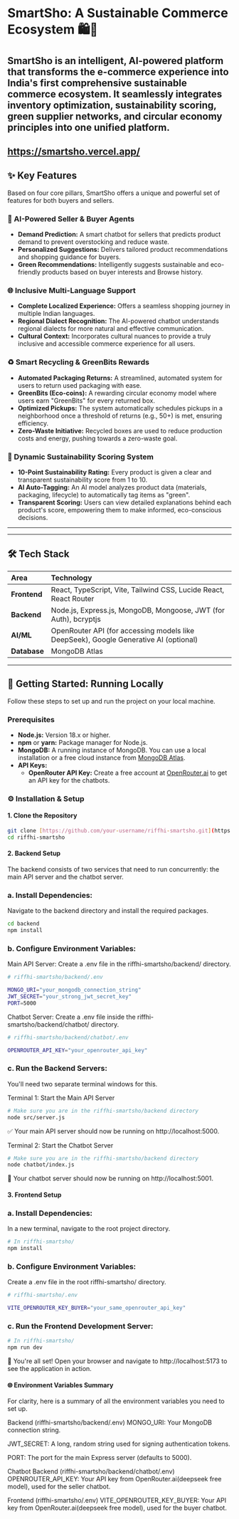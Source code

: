 # SmartSho: A Sustainable Commerce Ecosystem 🛍️🌿

SmartSho is an intelligent, AI-powered platform that transforms the e-commerce experience into India's first comprehensive sustainable commerce ecosystem. It seamlessly integrates inventory optimization, sustainability scoring, green supplier networks, and circular economy principles into one unified platform.
---
https://smartsho.vercel.app/
---

## ✨ Key Features

Based on four core pillars, SmartSho offers a unique and powerful set of features for both buyers and sellers.

### 🤖 AI-Powered Seller & Buyer Agents
* **Demand Prediction:** A smart chatbot for sellers that predicts product demand to prevent overstocking and reduce waste.
* **Personalized Suggestions:** Delivers tailored product recommendations and shopping guidance for buyers.
* **Green Recommendations:** Intelligently suggests sustainable and eco-friendly products based on buyer interests and Browse history.

### 🌐 Inclusive Multi-Language Support
* **Complete Localized Experience:** Offers a seamless shopping journey in multiple Indian languages.
* **Regional Dialect Recognition:** The AI-powered chatbot understands regional dialects for more natural and effective communication.
* **Cultural Context:** Incorporates cultural nuances to provide a truly inclusive and accessible commerce experience for all users.

### ♻️ Smart Recycling & GreenBits Rewards
* **Automated Packaging Returns:** A streamlined, automated system for users to return used packaging with ease.
* **GreenBits (Eco-coins):** A rewarding circular economy model where users earn "GreenBits" for every returned box.
* **Optimized Pickups:** The system automatically schedules pickups in a neighborhood once a threshold of returns (e.g., 50+) is met, ensuring efficiency.
* **Zero-Waste Initiative:** Recycled boxes are used to reduce production costs and energy, pushing towards a zero-waste goal.

### 🌿 Dynamic Sustainability Scoring System
* **10-Point Sustainability Rating:** Every product is given a clear and transparent sustainability score from 1 to 10.
* **AI Auto-Tagging:** An AI model analyzes product data (materials, packaging, lifecycle) to automatically tag items as "green".
* **Transparent Scoring:** Users can view detailed explanations behind each product's score, empowering them to make informed, eco-conscious decisions.

---

---

## 🛠️ Tech Stack

| Area       | Technology                                                                                                  |
| :--------- | :---------------------------------------------------------------------------------------------------------- |
| **Frontend** | React, TypeScript, Vite, Tailwind CSS, Lucide React, React Router                                  |
| **Backend** | Node.js, Express.js, MongoDB, Mongoose, JWT (for Auth), bcryptjs                                            |
| **AI/ML** | OpenRouter API (for accessing models like DeepSeek), Google Generative AI (optional)                        |
| **Database** | MongoDB Atlas                                                                                               |

---

## 🚀 Getting Started: Running Locally

Follow these steps to set up and run the project on your local machine.

### Prerequisites

* **Node.js:** Version 18.x or higher.
* **npm** or **yarn:** Package manager for Node.js.
* **MongoDB:** A running instance of MongoDB. You can use a local installation or a free cloud instance from [MongoDB Atlas](https://www.mongodb.com/cloud/atlas).
* **API Keys:**
    * **OpenRouter API Key:** Create a free account at [OpenRouter.ai](https://openrouter.ai/) to get an API key for the chatbots.

### ⚙️ Installation & Setup

#### 1. Clone the Repository

```bash
git clone [https://github.com/your-username/riffhi-smartsho.git](https://github.com/your-username/riffhi-smartsho.git)
cd riffhi-smartsho
```
#### 2. Backend Setup
The backend consists of two services that need to run concurrently: the main API server and the chatbot server.

### a. Install Dependencies:
Navigate to the backend directory and install the required packages.

```bash
cd backend
npm install
```

### b. Configure Environment Variables:
Main API Server: Create a .env file in the riffhi-smartsho/backend/ directory.
```bash
# riffhi-smartsho/backend/.env

MONGO_URI="your_mongodb_connection_string"
JWT_SECRET="your_strong_jwt_secret_key"
PORT=5000
```

Chatbot Server: Create a .env file inside the riffhi-smartsho/backend/chatbot/ directory.
```bash
# riffhi-smartsho/backend/chatbot/.env

OPENROUTER_API_KEY="your_openrouter_api_key"
```
### c. Run the Backend Servers:
You'll need two separate terminal windows for this.

Terminal 1: Start the Main API Server
```bash
# Make sure you are in the riffhi-smartsho/backend directory
node src/server.js
```

✅ Your main API server should now be running on http://localhost:5000.

Terminal 2: Start the Chatbot Server
```bash
# Make sure you are in the riffhi-smartsho/backend directory
node chatbot/index.js
```

🤖 Your chatbot server should now be running on http://localhost:5001.

#### 3. Frontend Setup
### a. Install Dependencies:
In a new terminal, navigate to the root project directory.
```bash
# In riffhi-smartsho/
npm install
```

### b. Configure Environment Variables:
Create a .env file in the root riffhi-smartsho/ directory.
```bash
# riffhi-smartsho/.env

VITE_OPENROUTER_KEY_BUYER="your_same_openrouter_api_key"
```

### c. Run the Frontend Development Server:
```bash
# In riffhi-smartsho/
npm run dev
```


🎉 You're all set! Open your browser and navigate to http://localhost:5173 to see the application in action.

#### 🌐 Environment Variables Summary
For clarity, here is a summary of all the environment variables you need to set up.

Backend (riffhi-smartsho/backend/.env)
MONGO_URI: Your MongoDB connection string.

JWT_SECRET: A long, random string used for signing authentication tokens.

PORT: The port for the main Express server (defaults to 5000).

Chatbot Backend (riffhi-smartsho/backend/chatbot/.env)
OPENROUTER_API_KEY: Your API key from OpenRouter.ai(deepseek free model), used for the seller chatbot.

Frontend (riffhi-smartsho/.env)
VITE_OPENROUTER_KEY_BUYER: Your API key from OpenRouter.ai(deepseek free model), used for the buyer chatbot.



